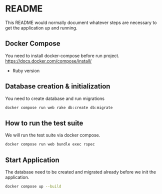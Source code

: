 # README

This README would normally document whatever steps are necessary to get the
application up and running.

## Docker Compose
You need to install docker-compose before run project. https://docs.docker.com/compose/install/

* Ruby version

## Database creation & initialization
You need to create database and run migrations

```bash
docker compose run web rake db:create db:migrate
```

## How to run the test suite
We will run the test suite via docker compose.

```bash
docker compose run web bundle exec rspec
```

## Start Application
The database need to be created and migrated already before we init the application.

```bash
docker compose up --build
```
